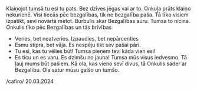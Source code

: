Klaiņojot tumsā tu esi tu pats. Bez dzīves jēgas vai ar to. Onkuļa prāts klaiņo nekurienē.
Visi tiecās pēc bezgalības, tik ne bezgalība paša. Tā tīko visiem izpatikt, sevi novārtā metot.
Burbulis skar Bezgalības auru. Tumsa to nīcina. Onkulis tīko pēc Bezgalības un tās brīvības
- Veries, bet neatveries. Izpaudies, bet nepārcenties
- Esmu stipra, bet vāja. Es nespēju tikt sev pašai pāri.
- Tu esi, kas tu vēlies būt! Tumsa pieņem tevi kāda vien esi!
- Es ticu un es varu. Es dzimšu no jauna!
Tumsa mūs visus iedvesmo. Tā ļauj mums būt pašiem. Kā ola, kas vieno sevī divus, tā Onkulis sader ar Bezgalību. Ola satur mūsu gaišo un tumšo.

/cafiro/
20.03.2024